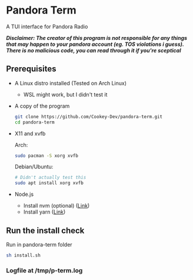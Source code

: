 # Pandora Term
A TUI interface for Pandora Radio

***Disclaimer: The creator of this program is not responsible for any things that may happen to your pandora account (eg. TOS violations i guess). There is no malicious code, you can read through it if you're sceptical***

## Prerequisites
* A Linux distro installed (Tested on Arch Linux)
    - WSL might work, but I didn't test it
* A copy of the program 
    ```sh
    git clone https://github.com/Cookey-Dev/pandora-term.git
    cd pandora-term
    ```
* X11 and xvfb

    Arch:
    ```sh
    sudo pacman -S xorg xvfb
    ```
    Debian/Ubuntu:
    ```sh
    # Didn't actually test this
    sudo apt install xorg xvfb
    ```
* Node.js
    - Install nvm (optional) ([Link](https://github.com/nvm-sh/nvm#installing-and-updating))
    - Install yarn ([Link](https://yarnpkg.com/getting-started/install))
## Run the install check
Run in pandora-term folder
```sh
sh install.sh
```

### Logfile at /tmp/p-term.log

